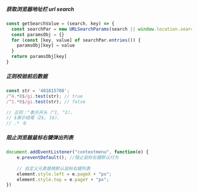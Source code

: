 ##### 获取浏览器地址栏 url search

```js
const getSearchValue = (search, key) => {
  const searchPar = new URLSearchParams(search || window.location.search)
  const paramsObj = {}
  for (const [key, value] of searchPar.entries()) {
    paramsObj[key] = value
  }
  return paramsObj[key]
}
```



##### 正则校验前后数据

```js
const str = '401815708';
/^4.*8$/gi.test(str); // true
/^1.*8$/gi.test(str); // false

// 正则：^表示开头（^1, ^2），
// $表示结尾（2$, 1$），
// .* 与
```



##### 阻止浏览器鼠标右键弹出列表

```javascript
document.addEventListener("contextmenu", function(e) {
    e.preventDefault(); //阻止鼠标右键默认行为
    
    // 自定义元素替换默认鼠标右键列表
    element.style.left = e.pageX + "px";
    element.style.top = e.pageY + "px";
})
```



